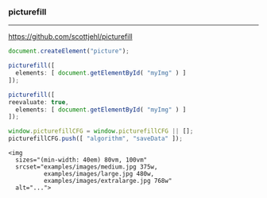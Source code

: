 ### picturefill
---
https://github.com/scottjehl/picturefill

```js
document.createElement("picture");

picturefill([
  elements: [ document.getElementById( "myImg" ) ]
]);

picturefill([
reevaluate: true,
  elements: [ document.getElementById( "myImg" ) ]
]);

window.picturefillCFG = window.picturefillCFG || [];
picturefillCFG.push([ "algorithm", "saveData" ]);
```

```
<img
  sizes="(min-width: 40em) 80vm, 100vm"
  srcset="examples/images/medium.jpg 375w,
          examples/images/large.jpg 480w,
          examples/images/extralarge.jpg 768w"
  alt="...">
```

```
```

